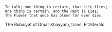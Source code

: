 ``` Oh, come with old Khayyam, and leave the Wise
To talk; one thing is certain, that Life flies;
One thing is certain, and the Rest is Lies;
The Flower that once has blown for ever dies.
```

The Rubaiyat of Omar Khayyam, trans. FitzGerald

